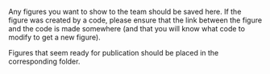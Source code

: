 Any figures you want to  show to the team should be saved here. If the figure was created by a code, please ensure that the link between the figure and the code is made somewhere (and that you will know what code to modify to get a new figure). 

Figures that seem ready for publication should be placed in the corresponding folder.